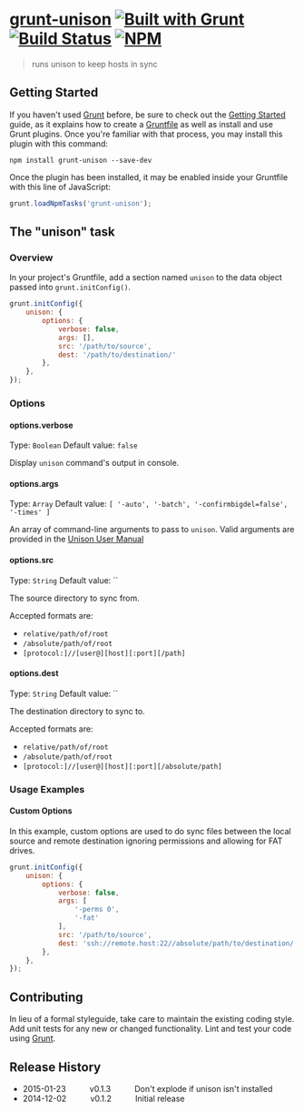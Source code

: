 # [grunt-unison](https://github.com/amsross/grunt-unison) [![Built with Grunt](https://cdn.gruntjs.com/builtwith.png)](http://gruntjs.com/) [![Build Status](https://travis-ci.org/amsross/grunt-unison.png?branch=master)](https://travis-ci.org/amsross/grunt-unison) [![NPM](https://nodei.co/npm/grunt-unison.png?compact=true)](https://www.npmjs.org/package/grunt-unison)

> runs unison to keep hosts in sync

## Getting Started
If you haven't used [Grunt](http://gruntjs.com/) before, be sure to check out the [Getting Started](http://gruntjs.com/getting-started) guide, as it explains how to create a [Gruntfile](http://gruntjs.com/sample-gruntfile) as well as install and use Grunt plugins. Once you're familiar with that process, you may install this plugin with this command:

```shell
npm install grunt-unison --save-dev
```

Once the plugin has been installed, it may be enabled inside your Gruntfile with this line of JavaScript:

```js
grunt.loadNpmTasks('grunt-unison');
```

## The "unison" task

### Overview
In your project's Gruntfile, add a section named `unison` to the data object passed into `grunt.initConfig()`.

```js
grunt.initConfig({
	unison: {
		options: {
			verbose: false,
			args: [],
			src: '/path/to/source',
			dest: '/path/to/destination/'
		},
	},
});
```

### Options

#### options.verbose
Type: `Boolean`
Default value: `false`

Display `unison` command's output in console.

#### options.args
Type: `Array`
Default value: `[
		'-auto',
		'-batch',
		'-confirmbigdel=false',
		'-times'
	]`

An array of command-line arguments to pass to `unison`. Valid arguments are provided in the [Unison User Manual](http://www.cis.upenn.edu/~bcpierce/unison/download/releases/stable/unison-manual.html)

#### options.src
Type: `String`
Default value: ``

The source directory to sync from.

Accepted formats are:
* `relative/path/of/root`
* `/absolute/path/of/root`
* `[protocol:]//[user@][host][:port][/path]`

#### options.dest
Type: `String`
Default value: ``

The destination directory to sync to.

Accepted formats are:
* `relative/path/of/root`
* `/absolute/path/of/root`
* `[protocol:]//[user@][host][:port][/absolute/path]`

### Usage Examples

#### Custom Options
In this example, custom options are used to do sync files between the local source and remote destination ignoring permissions and allowing for FAT drives.

```js
grunt.initConfig({
	unison: {
		options: {
			verbose: false,
			args: [
				'-perms 0',
				'-fat'
			],
			src: '/path/to/source',
			dest: 'ssh://remote.host:22//absolute/path/to/destination/'
		},
	},
});
```

## Contributing
In lieu of a formal styleguide, take care to maintain the existing coding style. Add unit tests for any new or changed functionality. Lint and test your code using [Grunt](http://gruntjs.com/).

## Release History

 * 2015-01-23   v0.1.3   Don't explode if unison isn't installed
 * 2014-12-02   v0.1.2   Initial release
